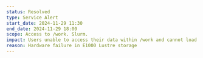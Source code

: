 ```yaml
---
status: Resolved
type: Service Alert
start_date: 2024-11-29 11:30
end_date: 2024-11-29 18:00
scope: Access to /work. Slurm.
impact: Users unable to access their data within /work and cannot load module environment. No new jobs starting. Running jobs may fail. If login shell hangs, use "ctrl+c" to get a shell to access data on /home.
reason: Hardware failure in E1000 Lustre storage
---
```


